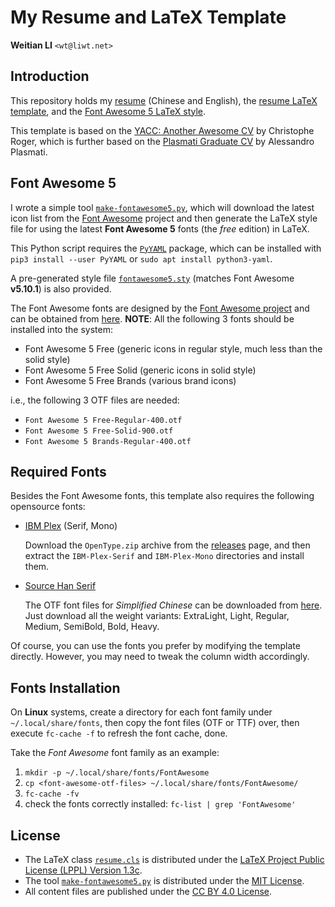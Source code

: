 My Resume and LaTeX Template
============================

**Weitian LI** `<wt@liwt.net>`

Introduction
------------
This repository holds my [resume](resume-zh+en.pdf) (Chinese and English),
the [resume LaTeX template](resume.cls),
and the [Font Awesome 5 LaTeX style](fontawesome5/fontawesome5.sty).

This template is based on the
[YACC: Another Awesome CV](https://github.com/darwiin/yaac-another-awesome-cv)
by Christophe Roger, which is further based on the
[Plasmati Graduate CV](https://www.latextemplates.com/template/plasmati-graduate-cv)
by Alessandro Plasmati.

Font Awesome 5
--------------
I wrote a simple tool [`make-fontawesome5.py`](fontawesome5/make-fontawesome5.py),
which will download the latest icon list from the
[Font Awesome](https://github.com/FortAwesome/Font-Awesome) project
and then generate the LaTeX style file for using the latest
**Font Awesome 5** fonts (the *free* edition) in LaTeX.

This Python script requires the [`PyYAML`](https://github.com/yaml/pyyaml)
package, which can be installed with `pip3 install --user PyYAML`
or `sudo apt install python3-yaml`.

A pre-generated style file [`fontawesome5.sty`](fontawesome5/fontawesome5.sty)
(matches Font Awesome **v5.10.1**) is also provided.

The Font Awesome fonts are designed by the
[Font Awesome project](https://fontawesome.com/)
and can be obtained from [here](https://fontawesome.com/how-to-use/on-the-desktop).
**NOTE**:
All the following 3 fonts should be installed into the system:
* Font Awesome 5 Free
  (generic icons in regular style, much less than the solid style)
* Font Awesome 5 Free Solid
  (generic icons in solid style)
* Font Awesome 5 Free Brands
  (various brand icons)

i.e., the following 3 OTF files are needed:
* `Font Awesome 5 Free-Regular-400.otf`
* `Font Awesome 5 Free-Solid-900.otf`
* `Font Awesome 5 Brands-Regular-400.otf`

Required Fonts
--------------
Besides the Font Awesome fonts, this template also requires the following
opensource fonts:

* [IBM Plex](https://github.com/IBM/plex) (Serif, Mono)

  Download the `OpenType.zip` archive from the
  [releases](https://github.com/IBM/plex/releases) page,
  and then extract the `IBM-Plex-Serif` and `IBM-Plex-Mono` directories
  and install them.

* [Source Han Serif](https://github.com/adobe-fonts/source-han-serif)

  The OTF font files for *Simplified Chinese* can be downloaded from
  [here](https://github.com/adobe-fonts/source-han-serif/tree/release/OTF/SimplifiedChinese).
  Just download all the weight variants:
  ExtraLight, Light, Regular, Medium, SemiBold, Bold, Heavy.

Of course, you can use the fonts you prefer by modifying the template directly.
However, you may need to tweak the column width accordingly.

Fonts Installation
------------------
On **Linux** systems, create a directory for each font family under
`~/.local/share/fonts`, then copy the font files (OTF or TTF) over,
then execute `fc-cache -f` to refresh the font cache, done.

Take the *Font Awesome* font family as an example:

1. `mkdir -p ~/.local/share/fonts/FontAwesome`
2. `cp <font-awesome-otf-files> ~/.local/share/fonts/FontAwesome/`
3. `fc-cache -fv`
4. check the fonts correctly installed: `fc-list | grep 'FontAwesome'`

License
-------
* The LaTeX class [`resume.cls`](resume.cls) is distributed under the
  [LaTeX Project Public License (LPPL) Version 1.3c](https://www.latex-project.org/lppl.txt).
* The tool [`make-fontawesome5.py`](fontawesome5/make-fontawesome5.py)
  is distributed under the
  [MIT License](https://opensource.org/licenses/MIT).
* All content files are published under the
  [CC BY 4.0 License](https://creativecommons.org/licenses/by/4.0/).
